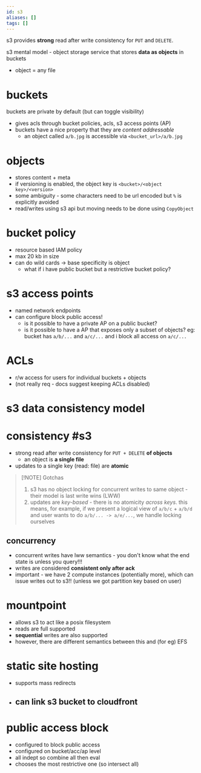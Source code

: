 ```yaml
---
id: s3
aliases: []
tags: []
---
```

s3 provides **strong** read after write consistency for `PUT` and `DELETE`.

s3 mental model - object storage service that stores **data as objects** in buckets

- object = any file

# buckets

buckets are private by default (but can toggle visibility)

- gives acls through bucket policies, acls, s3 access points (AP)
- buckets have a nice property that they are _content addressable_
  - an object called `a/b.jpg` is accessible via `<bucket_url>/a/b.jpg`

# objects

- stores content + meta
- if versioning is enabled, the object key is `<bucket>/<object key>/<version>`
- some ambiguity - some characters need to be url encoded but `%` is explicitly avoided
- read/writes using s3 api but moving needs to be done using `CopyObject`

# bucket policy

- resource based IAM policy
- max 20 kb in size
- can do wild cards -> base specificity is object
  - what if i have public bucket but a restrictive bucket policy?

# s3 access points

- named network endpoints
- can configure block public access!
  - is it possible to have a private AP on a public bucket?
  - is it possible to have a AP that exposes only a subset of objects? eg: bucket has `a/b/...` and `a/c/...` and i block all access on `a/c/...`

# ACLs

- r/w access for users for individual buckets + objects
- (not really req - docs suggest keeping ACLs disabled)

# s3 data consistency model

# consistency #s3

- strong read after write consistency for `PUT + DELETE` **of objects**
  - an object is **a single file**
- updates to a single key (read: file) are **atomic**

> [!NOTE] Gotchas
>
> 1. s3 has no object locking for concurrent writes to same object - their model is last write wins (LWW)
> 2. updates are _key-based_ - there is no atomicity _across keys_. this means, for example, if we present a logical view of `a/b/c` + `a/b/d` and user wants to do `a/b/... -> a/e/...`, we handle locking ourselves

## concurrency

- concurrent writes have lww semantics - you don't know what the end state is unless you query!!!
- writes are considered **consistent only after ack**
- important - we have 2 compute instances (potentially more), which can issue writes out to s3!! (unless we got partition key based on user)

# mountpoint

- allows s3 to act like a posix filesystem
- reads are full supported
- **sequential** writes are also supported
- however, there are different semantics between this and (for eg) EFS

# static site hosting

- supports mass redirects

- ## can link s3 bucket to cloudfront

# public access block

- configured to block public access
- configured on bucket/acc/ap level
- all indept so combine all then eval
- chooses the most restrictive one (so intersect all)


